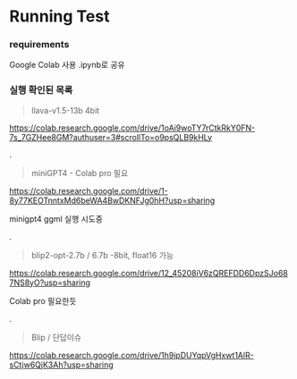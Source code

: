 # Running Test 

### requirements 
Google Colab 사용
.ipynb로 공유



### 실행 확인된 목록

>llava-v1.5-13b 4bit

https://colab.research.google.com/drive/1oAi9woTY7rCtkRkY0FN-7s_7GZHee8GM?authuser=3#scrollTo=o9psQLB9kHLy


.


>miniGPT4 - Colab pro 필요

https://colab.research.google.com/drive/1-8y77KEOTnntxMd6beWA4BwDKNFJg0hH?usp=sharing

minigpt4 ggml 실행 시도중

.

>blip2-opt-2.7b / 6.7b -8bit, float16 가능

https://colab.research.google.com/drive/12_45208iV6zQREFDD6DpzSJo687NS8yO?usp=sharing

Colab pro 필요한듯

.

>Blip / 단답이슈

https://colab.research.google.com/drive/1h9ipDUYqpVgHxwt1AlR-sCtjw6QjK3Ah?usp=sharing
